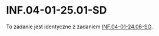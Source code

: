 # INF.04-01-25.01-SD

To zadanie jest identyczne z zadaniem [INF.04-01-24.06-SG](/INF.04-24.06/INF.04-01-24.06-SG/).